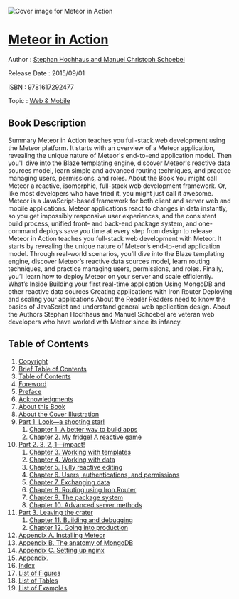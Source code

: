 ![Cover image for Meteor in Action](https://imgdetail.ebookreading.net/cover/cover/web_mobile/EB9781617292477.jpg)

[Meteor in Action](https://ebookreading.net/view/book/Meteor+in+Action-EB9781617292477_1.html "Meteor in Action")
====================================================================================================================

Author : [Stephan Hochhaus and Manuel Christoph Schoebel](https://ebookreading.net/search/author/Stephan+Hochhaus+and+Manuel+Christoph+Schoebel)

Release Date : 2015/09/01

ISBN : 9781617292477

Topic : [Web & Mobile](https://ebookreading.net/search/category/web-mobile)

Book Description
-----------------

Summary
Meteor in Action teaches you full-stack web development using the Meteor platform. It starts with an overview of a Meteor application, revealing the unique nature of Meteor's end-to-end application model. Then you'll dive into the Blaze templating engine, discover Meteor's reactive data sources model, learn simple and advanced routing techniques, and practice managing users, permissions, and roles.
About the Book
You might call Meteor a reactive, isomorphic, full-stack web development framework. Or, like most developers who have tried it, you might just call it awesome. Meteor is a JavaScript-based framework for both client and server web and mobile applications. Meteor applications react to changes in data instantly, so you get impossibly responsive user experiences, and the consistent build process, unified front- and back-end package system, and one-command deploys save you time at every step from design to release.
Meteor in Action teaches you full-stack web development with Meteor. It starts by revealing the unique nature of Meteor’s end-to-end application model. Through real-world scenarios, you’ll dive into the Blaze templating engine, discover Meteor’s reactive data sources model, learn routing techniques, and practice managing users, permissions, and roles. Finally, you’ll learn how to deploy Meteor on your server and scale efficiently.
What’s Inside
Building your first real-time application
Using MongoDB and other reactive data sources
Creating applications with Iron Router
Deploying and scaling your applications
About the Reader
Readers need to know the basics of JavaScript and understand general web application design.
About the Authors
Stephan Hochhaus and Manuel Schoebel are veteran web developers who have worked with Meteor since its infancy.
              
Table of Contents
-----------------

1. [Copyright](https://ebookreading.net/view/book/Meteor+in+Action-EB9781617292477_3.html)
1. [Brief Table of Contents](https://ebookreading.net/view/book/Meteor+in+Action-EB9781617292477_4.html)
1. [Table of Contents](https://ebookreading.net/view/book/Meteor+in+Action-EB9781617292477_5.html)
1. [Foreword](https://ebookreading.net/view/book/Meteor+in+Action-EB9781617292477_6.html)
1. [Preface](https://ebookreading.net/view/book/Meteor+in+Action-EB9781617292477_7.html)
1. [Acknowledgments](https://ebookreading.net/view/book/Meteor+in+Action-EB9781617292477_8.html)
1. [About this Book](https://ebookreading.net/view/book/Meteor+in+Action-EB9781617292477_9.html)
1. [About the Cover Illustration](https://ebookreading.net/view/book/Meteor+in+Action-EB9781617292477_10.html)
1. [Part 1. Look—a shooting star!](https://ebookreading.net/view/book/Meteor+in+Action-EB9781617292477_11.html)
    1. [Chapter 1. A better way to build apps](https://ebookreading.net/view/book/Meteor+in+Action-EB9781617292477_12.html)
    1. [Chapter 2. My fridge! A reactive game](https://ebookreading.net/view/book/Meteor+in+Action-EB9781617292477_13.html)
1. [Part 2. 3, 2, 1—impact!](https://ebookreading.net/view/book/Meteor+in+Action-EB9781617292477_14.html)
    1. [Chapter 3. Working with templates](https://ebookreading.net/view/book/Meteor+in+Action-EB9781617292477_15.html)
    1. [Chapter 4. Working with data](https://ebookreading.net/view/book/Meteor+in+Action-EB9781617292477_16.html)
    1. [Chapter 5. Fully reactive editing](https://ebookreading.net/view/book/Meteor+in+Action-EB9781617292477_17.html)
    1. [Chapter 6. Users, authentications, and permissions](https://ebookreading.net/view/book/Meteor+in+Action-EB9781617292477_18.html)
    1. [Chapter 7. Exchanging data](https://ebookreading.net/view/book/Meteor+in+Action-EB9781617292477_19.html)
    1. [Chapter 8. Routing using Iron.Router](https://ebookreading.net/view/book/Meteor+in+Action-EB9781617292477_20.html)
    1. [Chapter 9. The package system](https://ebookreading.net/view/book/Meteor+in+Action-EB9781617292477_21.html)
    1. [Chapter 10. Advanced server methods](https://ebookreading.net/view/book/Meteor+in+Action-EB9781617292477_22.html)
1. [Part 3. Leaving the crater](https://ebookreading.net/view/book/Meteor+in+Action-EB9781617292477_23.html)
    1. [Chapter 11. Building and debugging](https://ebookreading.net/view/book/Meteor+in+Action-EB9781617292477_24.html)
    1. [Chapter 12. Going into production](https://ebookreading.net/view/book/Meteor+in+Action-EB9781617292477_25.html)
1. [Appendix A. Installing Meteor](https://ebookreading.net/view/book/Meteor+in+Action-EB9781617292477_26.html)
1. [Appendix B. The anatomy of MongoDB](https://ebookreading.net/view/book/Meteor+in+Action-EB9781617292477_27.html)
1. [Appendix C. Setting up nginx](https://ebookreading.net/view/book/Meteor+in+Action-EB9781617292477_28.html)
1. [Appendix.](https://ebookreading.net/view/book/Meteor+in+Action-EB9781617292477_29.html)
1. [Index](https://ebookreading.net/view/book/Meteor+in+Action-EB9781617292477_30.html)
1. [List of Figures](https://ebookreading.net/view/book/Meteor+in+Action-EB9781617292477_31.html)
1. [List of Tables](https://ebookreading.net/view/book/Meteor+in+Action-EB9781617292477_32.html)
1. [List of Examples](https://ebookreading.net/view/book/Meteor+in+Action-EB9781617292477_33.html)
